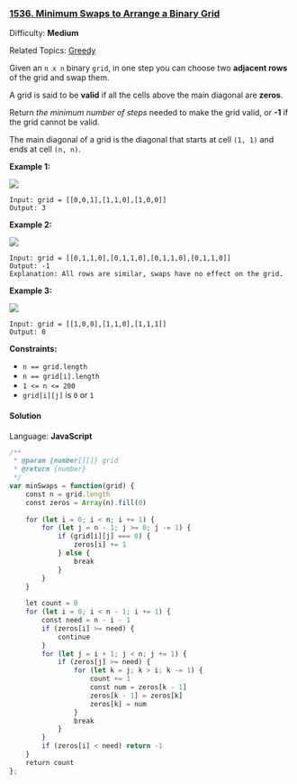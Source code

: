 ### [1536\. Minimum Swaps to Arrange a Binary Grid](https://leetcode.com/problems/minimum-swaps-to-arrange-a-binary-grid/)

Difficulty: **Medium**  

Related Topics: [Greedy](https://leetcode.com/tag/greedy/)


Given an `n x n` binary `grid`, in one step you can choose two **adjacent rows** of the grid and swap them.

A grid is said to be **valid** if all the cells above the main diagonal are **zeros**.

Return _the minimum number of steps_ needed to make the grid valid, or **-1** if the grid cannot be valid.

The main diagonal of a grid is the diagonal that starts at cell `(1, 1)` and ends at cell `(n, n)`.

**Example 1:**

![](https://assets.leetcode.com/uploads/2020/07/28/fw.jpg)

```
Input: grid = [[0,0,1],[1,1,0],[1,0,0]]
Output: 3
```

**Example 2:**

![](https://assets.leetcode.com/uploads/2020/07/16/e2.jpg)

```
Input: grid = [[0,1,1,0],[0,1,1,0],[0,1,1,0],[0,1,1,0]]
Output: -1
Explanation: All rows are similar, swaps have no effect on the grid.
```

**Example 3:**

![](https://assets.leetcode.com/uploads/2020/07/16/e3.jpg)

```
Input: grid = [[1,0,0],[1,1,0],[1,1,1]]
Output: 0
```

**Constraints:**

*   `n == grid.length`
*   `n == grid[i].length`
*   `1 <= n <= 200`
*   `grid[i][j]` is `0` or `1`


#### Solution

Language: **JavaScript**

```javascript
/**
 * @param {number[][]} grid
 * @return {number}
 */
var minSwaps = function(grid) {
    const n = grid.length
    const zeros = Array(n).fill(0)
    
    for (let i = 0; i < n; i += 1) {
        for (let j = n - 1; j >= 0; j -= 1) {
            if (grid[i][j] === 0) {
                zeros[i] += 1
            } else {
                break
            }
        }
    }
    
    let count = 0
    for (let i = 0; i < n - 1; i += 1) {
        const need = n - i - 1
        if (zeros[i] >= need) {
            continue
        }
        for (let j = i + 1; j < n; j += 1) {
            if (zeros[j] >= need) {
                for (let k = j; k > i; k -= 1) {
                    count += 1
                    const num = zeros[k - 1]
                    zeros[k - 1] = zeros[k]
                    zeros[k] = num
                }
                break
            }
        }
        if (zeros[i] < need) return -1
    }
    return count
};
```